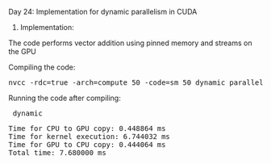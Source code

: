 Day 24: Implementation for dynamic parallelism in CUDA

1) Implementation:

The code performs vector addition using pinned memory and streams on the GPU

Compiling the code:  

<pre>nvcc -rdc=true -arch=compute_50 -code=sm_50 dynamic_parallelism.cu -o dynamic</pre>

Running the code after compiling: 
<pre> dynamic </pre>

<pre>Time for CPU to GPU copy: 0.448864 ms
Time for kernel execution: 6.744032 ms
Time for GPU to CPU copy: 0.444064 ms
Total time: 7.680000 ms</pre>
